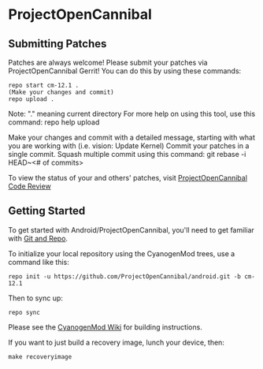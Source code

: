 ProjectOpenCannibal
===========

Submitting Patches
------------------
Patches are always welcome!  Please submit your patches via ProjectOpenCannibal Gerrit!
You can do this by using these commands:

    repo start cm-12.1 .
    (Make your changes and commit)
    repo upload .
Note: "." meaning current directory
For more help on using this tool, use this command: repo help upload

Make your changes and commit with a detailed message, starting with what you are working with (i.e. vision: Update Kernel)
Commit your patches in a single commit. Squash multiple commit using this command: git rebase -i HEAD~<# of commits>

To view the status of your and others' patches, visit [ProjectOpenCannibal Code Review](http://review.projectopencannibal.org/)


Getting Started
---------------

To get started with Android/ProjectOpenCannibal, you'll need to get
familiar with [Git and Repo](http://source.android.com/source/using-repo.html).

To initialize your local repository using the CyanogenMod trees, use a command like this:

    repo init -u https://github.com/ProjectOpenCannibal/android.git -b cm-12.1

Then to sync up:

    repo sync

Please see the [CyanogenMod Wiki](http://wiki.cyanogenmod.org/) for building instructions.

If you want to just build a recovery image, lunch your device, then:

	make recoveryimage
